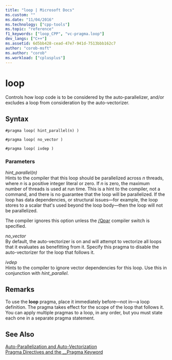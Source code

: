 ```yaml
---
title: "loop | Microsoft Docs"
ms.custom: ""
ms.date: "11/04/2016"
ms.technology: ["cpp-tools"]
ms.topic: "reference"
f1_keywords: ["loop_CPP", "vc-pragma.loop"]
dev_langs: ["C++"]
ms.assetid: 6d5bb428-cead-47e7-941d-7513bbb162c7
author: "corob-msft"
ms.author: "corob"
ms.workload: ["cplusplus"]
---
```

# loop
Controls how loop code is to be considered by the auto-parallelizer, and/or excludes a loop from consideration by the auto-vectorizer.  
  
## Syntax  
  
```  
#pragma loop( hint_parallel(n) )  
```  
  
```  
#pragma loop( no_vector )  
```  
  
```  
#pragma loop( ivdep )  
```  
  
### Parameters  
*hint_parallel(n)*  
Hints to the compiler that this loop should be parallelized across *n* threads, where *n* is a positive integer literal or zero. If *n* is zero, the maximum number of threads is used at run time. This is a hint to the compiler, not a command, and there is no guarantee that the loop will be parallelized. If the loop has data dependencies, or structural issues—for example, the loop stores to a scalar that's used beyond the loop body—then the loop will not be parallelized.  
  
The compiler ignores this option unless the [/Qpar](../build/reference/qpar-auto-parallelizer.md) compiler switch is specified.  
  
*no_vector*  
By default, the auto-vectorizer is on and will attempt to vectorize all loops that it evaluates as benefitting from it. Specify this pragma to disable the auto-vectorizer for the loop that follows it.  
  
*ivdep*  
Hints to the compiler to ignore vector dependencies for this loop. Use this in conjunction with *hint_parallel*.  
  
## Remarks  
 
To use the **loop** pragma, place it immediately before—not in—a loop definition. The pragma takes effect for the scope of the loop that follows it. You can apply multiple pragmas to a loop, in any order, but you must state each one in a separate pragma statement.  
  
## See Also  
 
[Auto-Parallelization and Auto-Vectorization](../parallel/auto-parallelization-and-auto-vectorization.md)   
[Pragma Directives and the __Pragma Keyword](../preprocessor/pragma-directives-and-the-pragma-keyword.md)